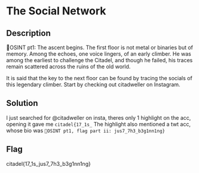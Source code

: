 # The Social Network

## Description
🗼OSINT pt1: The ascent begins. The first floor is not metal or binaries but of memory. Among the echoes, one voice lingers, of an early climber. He was among the earliest to challenge the Citadel, and though he failed, his traces remain scattered across the ruins of the old world.

It is said that the key to the next floor can be found by tracing the socials of this legendary climber. Start by checking out citadweller on Instagram.
## Solution
I just searched for @citadweller on insta, theres only 1 highlight on the acc, opening it gave me `citadel{17_1s_` 
The highlight also mentioned a twt acc, whose bio was `🗼OSINT pt1, flag part ii: jus7_7h3_b3g1nn1ng}`

## Flag
citadel{17_1s_jus7_7h3_b3g1nn1ng}
